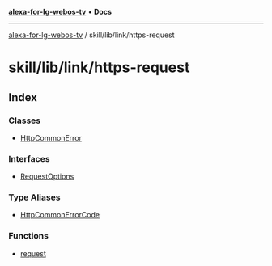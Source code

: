 [**alexa-for-lg-webos-tv**](../../../../README.md) • **Docs**

***

[alexa-for-lg-webos-tv](../../../../modules.md) / skill/lib/link/https-request

# skill/lib/link/https-request

## Index

### Classes

- [HttpCommonError](classes/HttpCommonError.md)

### Interfaces

- [RequestOptions](interfaces/RequestOptions.md)

### Type Aliases

- [HttpCommonErrorCode](type-aliases/HttpCommonErrorCode.md)

### Functions

- [request](functions/request.md)
